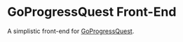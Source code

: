 GoProgressQuest Front-End
=========================

A simplistic front-end for [GoProgressQuest](https://github.com/Skarlso/goprogressquest).
